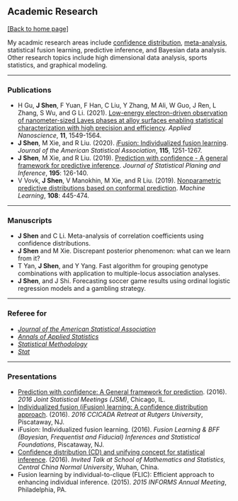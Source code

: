 ## Academic Research

[[Back to home page]](/index)


My acadmic research areas include [confidence distribution](https://en.wikipedia.org/wiki/Confidence_distribution), [meta-analysis](https://en.wikipedia.org/wiki/Meta-analysis), statistical fusion learning, predictive inference, and Bayesian data analysis. Other research topics include high dimensional data analysis, sports statistics, and graphical modeling.

---

### Publications
- H Gu, **J Shen**, F Yuan, F Han, C Liu, Y Zhang, M Ali, W Guo, J Ren, L Zhang, S Wu, and G Li. (2021). [Low-energy electron-driven observation of nanometer-sized Laves phases at alloy surfaces enabling statistical characterization with high precision and efficiency](https://link.springer.com/article/10.1007/s13204-021-01796-6). *Applied Nanoscience*, **11**, 1549-1564.
- **J Shen**, M Xie, and R Liu. (2020). [*i*Fusion: Individualized fusion learning](https://amstat.tandfonline.com/doi/abs/10.1080/01621459.2019.1672557#.XciGbJJKg6U). *Journal of the American Statistical Association*, **115**, 1251-1267.
- **J Shen**, M Xie, and R Liu. (2019). [Prediction with confidence - A general framework for predictive inference](https://www.sciencedirect.com/science/article/abs/pii/S0378375817301696). *Journal of Statistical Planing and Inference*, **195**: 126-140.
- V Vovk, **J Shen**, V Manokhin, M Xie, and R Liu. (2019). [Nonparametric predictive distributions based on conformal prediction](https://link.springer.com/article/10.1007/s10994-018-5755-8). *Machine Learning*, **108**: 445-474. 

---

### Manuscripts

- **J Shen** and C Li. Meta-analysis of correlation coefficients using confidence distributions. 
- **J Shen** and M Xie. Discrepant posterior phenomenon: what can we learn from it?
- T Yan, **J Shen**, and Y Yang. Fast algorithm for grouping genotype combinations with application to multiple-locus association analyses.
- **J Shen**, and J Shi. Forecasting soccer game results using ordinal logistic regression models and a gambling strategy.

---

### Referee for

- [*Journal of the American Statistical Association*](https://www.tandfonline.com/toc/uasa20/current)
- [*Annals of Applied Statistics*](https://imstat.org/journals-and-publications/annals-of-applied-statistics)
- [*Statistical Methodology*](https://www.journals.elsevier.com/statistical-methodology)
- [*Stat*](https://onlinelibrary.wiley.com/journal/20491573")

---

### Presentations

- [Prediction with confidence: A General framework for prediction](https://ww2.amstat.org/meetings/jsm/2016/onlineprogram/AbstractDetails.cfm?abstractid=318745). (2016). *2016 Joint Statistical Meetings (JSM)*, Chicago, IL.
- [Individualized fusion (iFusion) learning: A confidence distribution approach](https://ccicada.org/special-event-2016-ccicada-retreat-at-rutgers-university-abstracts/#shen). (2016). *2016 CCICADA Retreat at Rutgers University*, Piscataway, NJ.
- iFusion: Individualized fusion learning. (2016). *Fusion Learning & BFF (Bayesian, Frequentist and Fiducial) Inferences and Statistical Foundations*, Piscataway, NJ.
- [Confidence distribution (CD) and unifying concept for statistical inference](http://maths.ccnu.edu.cn/info/1045/3752.htm). (2016). *Invited Talk at School of Mathematics and Statistics, Central China Normal University*, Wuhan, China.
- Fusion learning by individual-to-clique (FLIC): Efficient approach to enhancing individual inference. (2015). *2015 INFORMS Annual Meeting*, Philadelphia, PA.
